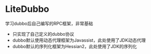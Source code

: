 # LiteDubbo
学习dubbo后自己编写的RPC框架，非常基础

* 只实现了自己定义的dubbo协议
* dubbo默认使用动态代理框架为Javassist，此处使用了JDK动态代理
* dubbo默认的序列化框架为Hessian2，此处使用了JDK的序列化